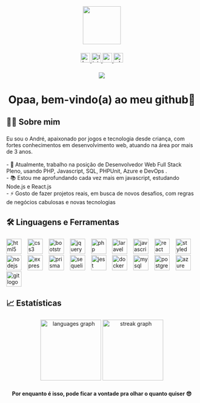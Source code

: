<div align="center">
  <img height="100" src="https://media.giphy.com/media/RbDKaczqWovIugyJmW/giphy.gif"  />
</div>

###

<div align="center">
  <a href="https://my-website-andre-luis33.vercel.app/" target="_blank">
    <img src="https://img.shields.io/static/v1?message=WEBSITE&logo=ko-fi&label=&color=333&logoColor=white&labelColor=&style=for-the-badge" height="25" alt="ko-fi logo"  />
  </a>
  <a href="https://www.linkedin.com/in/andre-luis-dev/" target="_blank">
    <img src="https://img.shields.io/static/v1?message=LinkedIn&logo=linkedin&label=&color=0077B5&logoColor=white&labelColor=&style=for-the-badge" height="25" alt="linkedin logo"  />
  </a>
  <a href="mailto:andreluismoura22@gmail.com" target="_blank">
    <img src="https://img.shields.io/static/v1?message=Gmail&logo=gmail&label=&color=D14836&logoColor=white&labelColor=&style=for-the-badge" height="25" alt="gmail logo"  />
  </a>
  <a href="https://wa.me/5521974480796?text=Oi+Andr%C3%A9" target="_blank">
    <img src="https://img.shields.io/static/v1?message=Whatsapp&logo=whatsapp&label=&color=25D366&logoColor=white&labelColor=&style=for-the-badge" height="25" alt="whatsapp logo"  />
  </a>
</div>

###

<div align="center">
  <img src="https://visitor-badge.laobi.icu/badge?page_id=andre-luis33.andre-luis33&"  />
</div>

###

<h1 align="center">Opaa, bem-vindo(a) ao meu github👋</h1>

###

<h2 align="left">👩‍💻  Sobre mim</h2>

###

<p align="left">Eu sou o André, apaixonado por jogos e tecnologia desde criança, com fortes conhecimentos em desenvolvimento web, atuando na área por mais de 3 anos.<br><br>- 🔭 Atualmente, trabalho na posição de Desenvolvedor Web Full Stack Pleno, usando PHP, Javascript, SQL, PHPUnit, Azure e DevOps .<br>- 📚 Estou me aprofundando cada vez mais em javascript, estudando Node.js e React.js<br>- ⚡ Gosto de fazer projetos reais, em busca de novos desafios, com regras de negócios cabulosas e novas tecnologias</p>

###

<h2 align="left">🛠 Linguagens e Ferramentas</h2>

###

<div align="left">
  <img src="https://skillicons.dev/icons?i=html" height="40" alt="html5 logo"  />
  <img width="8" />
  <img src="https://skillicons.dev/icons?i=css" height="40" alt="css3 logo"  />
  <img width="8" />
  <img src="https://skillicons.dev/icons?i=bootstrap" height="40" alt="bootstrap logo"  />
  <img width="8" />
  <img src="https://skillicons.dev/icons?i=jquery" height="40" alt="jquery logo"  />
  <img width="8" />
  <img src="https://skillicons.dev/icons?i=php" height="40" alt="php logo"  />
  <img width="8" />
  <img src="https://skillicons.dev/icons?i=laravel" height="40" alt="laravel logo"  />
  <img width="8" />
  <img src="https://skillicons.dev/icons?i=js" height="40" alt="javascript logo"  />
  <img width="8" />
  <img src="https://skillicons.dev/icons?i=react" height="40" alt="react logo"  />
  <img width="8" />
  <img src="https://skillicons.dev/icons?i=styledcomponents" height="40" alt="styledcomponents logo"  />
  <img width="8" />
  <img src="https://skillicons.dev/icons?i=nodejs" height="40" alt="nodejs logo"  />
  <img width="8" />
  <img src="https://skillicons.dev/icons?i=express" height="40" alt="express logo"  />
  <img width="8" />
  <img src="https://skillicons.dev/icons?i=prisma" height="40" alt="prisma logo"  />
  <img width="8" />
  <img src="https://skillicons.dev/icons?i=sequelize" height="40" alt="sequelize logo"  />
  <img width="8" />
  <img src="https://skillicons.dev/icons?i=jest" height="40" alt="jest logo"  />
  <img width="8" />
  <img src="https://skillicons.dev/icons?i=docker" height="40" alt="docker logo"  />
  <img width="8" />
  <img src="https://skillicons.dev/icons?i=mysql" height="40" alt="mysql logo"  />
  <img width="8" />
  <img src="https://skillicons.dev/icons?i=postgres" height="40" alt="postgresql logo"  />
  <img width="8" />
  <img src="https://skillicons.dev/icons?i=azure" height="40" alt="azure logo"  />
  <img width="8" />
  <img src="https://skillicons.dev/icons?i=git" height="40" alt="git logo"  />
</div>

###

<h2 align="left">📈   Estatísticas</h2>

###

<div align="center">
  <img src="https://github-readme-stats.vercel.app/api/top-langs?username=andre-luis33&locale=pt-br&hide_title=false&layout=compact&card_width=320&langs_count=5&theme=radical&hide_border=false&order=2" height="160" alt="languages graph"  />
  <img src="https://streak-stats.demolab.com?user=andre-luis33&locale=pt-br&mode=weekly&theme=radical&hide_border=false&border_radius=5&order=3" height="160" alt="streak graph"  />
</div>

###

<h4 align="center">Por enquanto é isso, pode ficar a vontade pra olhar o quanto quiser 😎</h4>

###
